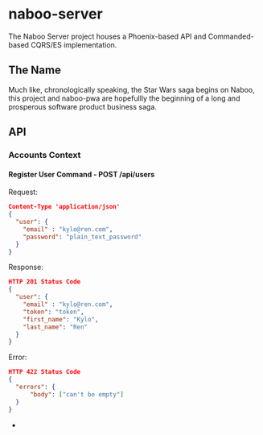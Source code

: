 # naboo-server

The Naboo Server project houses a Phoenix-based API and Commanded-based CQRS/ES implementation.

## The Name

Much like, chronologically speaking, the Star Wars saga begins on Naboo, this project and naboo-pwa are hopefullly the beginning of a long and prosperous software product business saga.

## API

### Accounts Context

#### Register User Command - POST /api/users
Request:
```json
Content-Type 'application/json'
{
  "user": {
    "email" : "kylo@ren.com",
    "password": "plain_text_password"
  }
}
```
Response:
```json
HTTP 201 Status Code
{
  "user": {
    "email" : "kylo@ren.com",
    "token": "token",
    "first_name": "Kylo",
    "last_name": "Ren"
  }
}
```
Error:
```json
HTTP 422 Status Code
{
  "errors": {
      "body": ["can't be empty"]
  }
}
```

*  